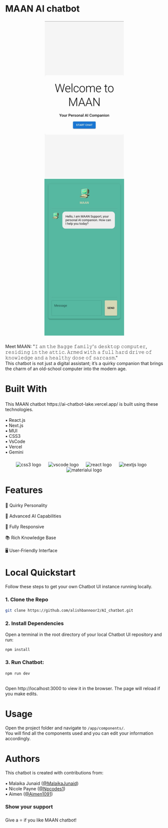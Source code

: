 <h1 align="left">MAAN AI chatbot</h1>

###

<div align="center">
  <img height="500" src="https://github.com/alishbannoor2/AI_chatbot/blob/ade0c1954c3f22910d1e46450af26840ee338386/app/demo1.jpg"  />
                
  <img height="500" src="https://github.com/alishbannoor2/AI_chatbot/blob/ade0c1954c3f22910d1e46450af26840ee338386/app/demo2.jpg"  />
</div>

###

<p align="left">Meet MAAN: "𝙸 𝚊𝚖 𝚝𝚑𝚎 𝙱𝚊𝚐𝚐𝚎 𝚏𝚊𝚖𝚒𝚕𝚢'𝚜 𝚍𝚎𝚜𝚔𝚝𝚘𝚙 𝚌𝚘𝚖𝚙𝚞𝚝𝚎𝚛, 𝚛𝚎𝚜𝚒𝚍𝚒𝚗𝚐 𝚒𝚗 𝚝𝚑𝚎 𝚊𝚝𝚝𝚒𝚌. 𝙰𝚛𝚖𝚎𝚍 𝚠𝚒𝚝𝚑 𝚊 𝚏𝚞𝚕𝚕 𝚑𝚊𝚛𝚍 𝚍𝚛𝚒𝚟𝚎 𝚘𝚏 𝚔𝚗𝚘𝚠𝚕𝚎𝚍𝚐𝚎 𝚊𝚗𝚍 𝚊 𝚑𝚎𝚊𝚕𝚝𝚑𝚢 𝚍𝚘𝚜𝚎 𝚘𝚏 𝚜𝚊𝚛𝚌𝚊𝚜𝚖."
 <br> This chatbot is not just a digital assistant; it’s a quirky companion that brings the charm of an old-school computer into the modern age.</p>

###

<h1 align="left">Built With</h1>

###

<p align="left">This MAAN chatbot https://ai-chatbot-lake.vercel.app/ is built using these technologies.<br><br>▪ React.js<br>▪ Next.js<br>▪ MUI<br>▪ CSS3<br>▪ VsCode<br>▪ Vercel<br>▪ Gemini</p>

###

<div align="center">
  <img src="https://cdn.jsdelivr.net/gh/devicons/devicon/icons/css3/css3-original.svg" height="45" alt="css3 logo"  />
  <img width="15" />
  <img src="https://cdn.jsdelivr.net/gh/devicons/devicon/icons/vscode/vscode-original.svg" height="45" alt="vscode logo"  />
  <img width="15" />
  <img src="https://cdn.jsdelivr.net/gh/devicons/devicon/icons/react/react-original.svg" height="45" alt="react logo"  />
  <img width="15" />
  <img src="https://cdn.jsdelivr.net/gh/devicons/devicon/icons/nextjs/nextjs-original.svg" height="45" alt="nextjs logo"  />
  <img width="15" />
  <img src="https://cdn.jsdelivr.net/gh/devicons/devicon/icons/materialui/materialui-original.svg" height="45" alt="materialui logo"  />
</div>

###

<h1 align="left">Features</h1>

###

<p align="left">🤖 Quirky Personality <br><br>🧠 Advanced AI Capabilities <br><br>📱 Fully Responsive<br><br>📚 Rich Knowledge Base <br><br>🖥️ User-Friendly Interface</p>

###

# Local Quickstart

Follow these steps to get your own Chatbot UI instance running locally.

### 1. Clone the Repo

```bash
git clone https://github.com/alishbannoor2/AI_chatbot.git
```

### 2. Install Dependencies

Open a terminal in the root directory of your local Chatbot UI repository and run:

```bash
npm install
```
### 3. Run Chatbot:

```bash
npm run dev
```
<br>Open http://localhost:3000 to view it in the browser. The page will reload if you make edits.</p>


###

# Usage

Open the project folder and navigate to `/app/components/`.<br>You will find all the components used and you can edit your information accordingly.</p>

###

# Authors

This chatbot is created with contributions from:<br><br>
  ▪ Malaika Junaid ([@MalaikaJunaid](https://github.com/MalaikaJunaid))<br>
  ▪ Nicole Payne ([@Npcodes1](https://github.com/Npcodes1))<br>
  ▪ Aimen ([@Aimen1091](https://github.com/Aimen1091))
</p>

###

<h3 align="left">Show your support</h3>

###

<p align="left">Give a ⭐ if you like MAAN chatbot!</p>

###
